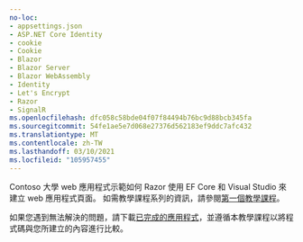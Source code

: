 ```yaml
---
no-loc:
- appsettings.json
- ASP.NET Core Identity
- cookie
- Cookie
- Blazor
- Blazor Server
- Blazor WebAssembly
- Identity
- Let's Encrypt
- Razor
- SignalR
ms.openlocfilehash: dfc058c58bde04f07f84494b76bc9d88bcb345fa
ms.sourcegitcommit: 54fe1ae5e7d068e27376d562183ef9ddc7afc432
ms.translationtype: MT
ms.contentlocale: zh-TW
ms.lasthandoff: 03/10/2021
ms.locfileid: "105957455"
---
```

Contoso 大學 web 應用程式示範如何 Razor 使用 EF Core 和 Visual Studio 來建立 web 應用程式頁面。 如需教學課程系列的資訊，請參閱[第一個教學課程](xref:data/ef-rp/intro)。

如果您遇到無法解決的問題，請下載[已完成的應用程式](https://github.com/dotnet/AspNetCore.Docs/tree/main/aspnetcore/data/ef-rp/intro/samples)，並遵循本教學課程以將程式碼與您所建立的內容進行比較。
